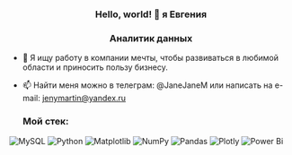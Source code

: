 <h3 align="center">Hello, world! 👋 я Евгения </h3>
<h3 align="center">Аналитик данных</h3>


- 💞️ Я ищу работу в компании мечты, чтобы развиваться в любимой области и приносить пользу бизнесу.
 
- 📫 Найти меня можно в телеграм: @JaneJaneM или написать на e-mail: jenymartin@yandex.ru

  <h3>Мой стек:</h3>

![MySQL](https://img.shields.io/badge/mysql-%2300f.svg?style=for-the-badge&logo=mysql&logoColor=white)
![Python](https://img.shields.io/badge/python-3670A0?style=for-the-badge&logo=python&logoColor=ffdd54)
![Matplotlib](https://img.shields.io/badge/Matplotlib-%23ffffff.svg?style=for-the-badge&logo=Matplotlib&logoColor=black)
![NumPy](https://img.shields.io/badge/numpy-%23013243.svg?style=for-the-badge&logo=numpy&logoColor=white)
![Pandas](https://img.shields.io/badge/pandas-%23150458.svg?style=for-the-badge&logo=pandas&logoColor=white)
![Plotly](https://img.shields.io/badge/Plotly-%233F4F75.svg?style=for-the-badge&logo=plotly&logoColor=white)
![Power Bi](https://img.shields.io/badge/power_bi-F2C811?style=for-the-badge&logo=powerbi&logoColor=black)



